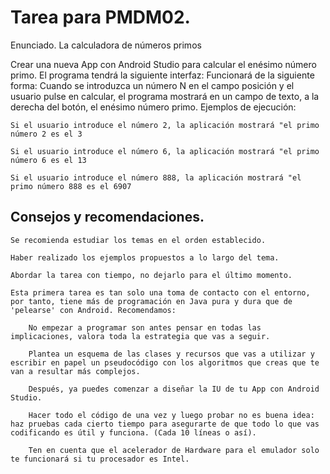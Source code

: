 # Tarea para PMDM02.

Enunciado. La calculadora de números primos

Crear una nueva App con Android Studio para calcular el enésimo número primo. El programa tendrá la siguiente interfaz: Funcionará de la siguiente forma: Cuando se introduzca un número N en el campo posición y el usuario pulse en calcular, el programa mostrará en un campo de texto, a la derecha del botón, el enésimo número primo. Ejemplos de ejecución:

    Si el usuario introduce el número 2, la aplicación mostrará "el primo número 2 es el 3

    Si el usuario introduce el número 6, la aplicación mostrará "el primo número 6 es el 13

    Si el usuario introduce el número 888, la aplicación mostrará "el primo número 888 es el 6907

## Consejos y recomendaciones.

    Se recomienda estudiar los temas en el orden establecido.

    Haber realizado los ejemplos propuestos a lo largo del tema.

    Abordar la tarea con tiempo, no dejarlo para el último momento.

    Esta primera tarea es tan solo una toma de contacto con el entorno, por tanto, tiene más de programación en Java pura y dura que de 'pelearse' con Android. Recomendamos:

        No empezar a programar son antes pensar en todas las implicaciones, valora toda la estrategia que vas a seguir.

        Plantea un esquema de las clases y recursos que vas a utilizar y escribir en papel un pseudocódigo con los algoritmos que creas que te van a resultar más complejos.

        Después, ya puedes comenzar a diseñar la IU de tu App con Android Studio.

        Hacer todo el código de una vez y luego probar no es buena idea: haz pruebas cada cierto tiempo para asegurarte de que todo lo que vas codificando es útil y funciona. (Cada 10 líneas o así).

        Ten en cuenta que el acelerador de Hardware para el emulador solo te funcionará si tu procesador es Intel.
